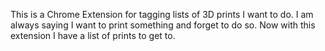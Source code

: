 This is a Chrome Extension for tagging lists of 3D prints I want to do. I am always saying I want to print something and forget to do so. Now with this extension I have a list of prints to get to.
